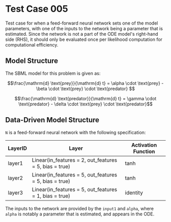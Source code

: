 # Test Case 005

Test case for when a feed-forward neural network sets one of the model parameters, with one of the inputs to the network being a parameter that is estimated. Since the network is not a part of the ODE model's right-hand side (RHS), it should only be evaluated once per likelihood computation for computational efficiency.

## Model Structure

The SBML model for this problem is given as:

$$\frac{\mathrm{d} \text{prey}}{\mathrm{d} t} = \alpha \cdot \text{prey} - \beta \cdot \text{prey} \cdot \text{predator} $$

$$\frac{\mathrm{d} \text{predator}}{\mathrm{d} t} = \gamma \cdot \text{predator} - \delta \cdot \text{prey} \cdot \text{predator}$$

## Data-Driven Model Structure

`N` is a feed-forward neural network with the following specification:

| LayerID | Layer                                                  | Activation Function |
|---------|--------------------------------------------------------|---------------------|
| layer1  | Linear(in_features = 2, out_features = 5, bias = true) | tanh                |
| layer2  | Linear(in_features = 5, out_features = 5, bias = true) | tanh                |
| layer3  | Linear(in_features = 5, out_features = 1, bias = true) | identity            |

The inputs to the network are provided by the `input1` and `alpha`, where `alpha` is notably a parameter that is estimated, and appears in the ODE.
